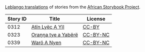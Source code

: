 [Leblango translations](http://my.africanstorybook.org/language/leblango) of stories from the [African Storybook Project](http://my.africanstorybook.org).

Story ID | Title | License
-------- | ----- | -------
0312 | [Atïn Lyëc A Yïl](http://my.africanstorybook.org/stories/atïn-lyëc-yïl) | [CC-BY](https://creativecommons.org/licenses/by/3.0/)
0323 | [Oraŋŋa tye a Yabërë](http://my.africanstorybook.org/stories/oraŋŋ-tye-yabërë) | [CC-BY-NC](http://creativecommons.org/licenses/by-nc/3.0/)
0339 | [Warö A Nyen](http://my.africanstorybook.org/stories/warö-nyen) | [CC-BY-NC](http://creativecommons.org/licenses/by-nc/3.0/)

